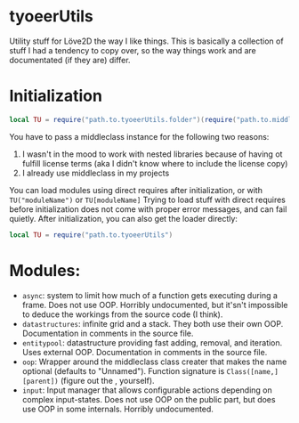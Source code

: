 # tyoeerUtils
Utility stuff for Löve2D the way I like things.
This is basically a collection of stuff I had a tendency to copy over, so the way things work and are documentated (if they are) differ.

# Initialization
```Lua
local TU = require("path.to.tyoeerUtils.folder")(require("path.to.middleclass"))
```
You have to pass a middleclass instance for the following two reasons:
1.	I wasn't in the mood to work with nested libraries because of having ot fulfill license terms
	(aka I didn't know where to include the license copy)
2.	I already use middleclass in my projects

You can load modules using direct requires after initialization, or with `TU("moduleName")` or `TU[moduleName]`
Trying to load stuff with direct requires before initialization does not come with proper error messages, and can fail quietly.
After initialization, you can also get the loader directly:
```Lua
local TU = require("path.to.tyoeerUtils")
```

# Modules:
-	`async`: system to limit how much of a function gets executing during a frame.
	Does not use OOP. Horribly undocumented, but it'sn't impossible to deduce the workings from the source code (I think).
-	`datastructures`: infinite grid and a stack.
	They both use their own OOP. Documentation in comments in the source file.
-	`entitypool`: datastructure providing fast adding, removal, and iteration.
	Uses external OOP. Documentation in comments in the source file.
-	`oop`: Wrapper around the middleclass class creater that makes the name optional (defaults to "Unnamed").
	Function signature is `Class([name,] [parent])` (figure out the , yourself).
-	`input`: Input manager that allows configurable actions depending on complex input-states.
	Does not use OOP on the public part, but does use OOP in some internals. Horribly undocumented.
